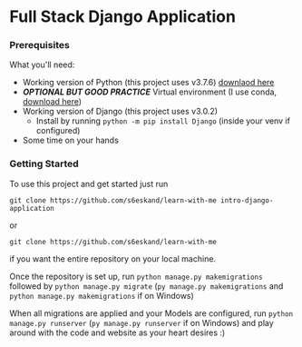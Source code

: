# Full Stack Django Application

### Prerequisites
What you'll need:

 * Working version of Python (this project uses v3.7.6) [downlaod here](https://www.python.org/downloads/)
 * *__OPTIONAL BUT GOOD PRACTICE__* Virtual environment (I use conda, [download here](https://docs.conda.io/projects/conda/en/latest/user-guide/install/download.html))
 * Working version of Django (this project uses v3.0.2) 
   - Install by running `python -m pip install Django` (inside your venv if configured)
 * Some time on your hands

### Getting Started
To use this project and get started just run
```
git clone https://github.com/s6eskand/learn-with-me intro-django-application
```
or
```
git clone https://github.com/s6eskand/learn-with-me
```
if you want the entire repository on your local machine.

Once the repository is set up, run `python manage.py makemigrations` followed by `python manage.py migrate` (`py manage.py makemigrations` and `python manage.py makemigrations` if on Windows)

When all migrations are applied and your Models are configured, run `python manage.py runserver` (`py manage.py runserver` if on Windows) and play around with the code and website as your heart desires :)
